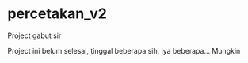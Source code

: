 # percetakan_v2
Project gabut sir

Project ini belum selesai, tinggal beberapa sih, iya beberapa... Mungkin
